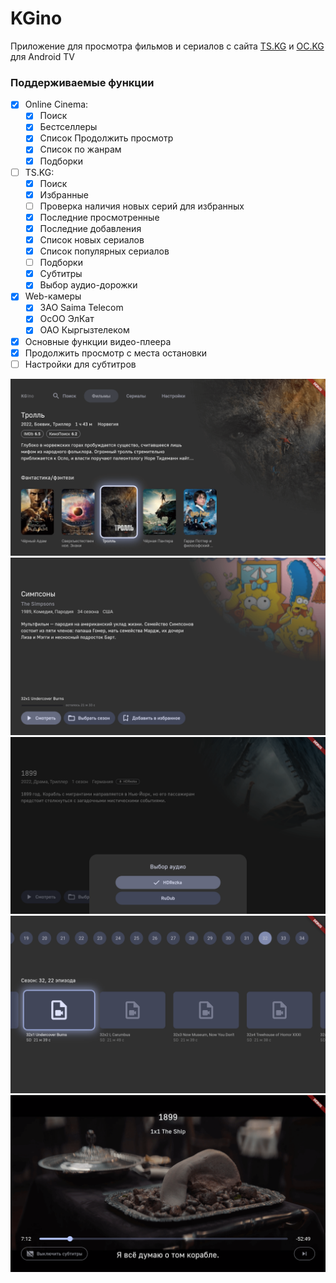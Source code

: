# KGino

Приложение для просмотра фильмов и сериалов с сайта [TS.KG](https://ts.kg) и [OC.KG](https://oc.kg) для Android TV

### Поддерживаемые функции

- [x] Online Cinema:
  - [x] Поиск
  - [x] Бестселлеры
  - [x] Список Продолжить просмотр
  - [x] Список по жанрам
  - [x] Подборки
- [ ] TS.KG:
  - [x] Поиск
  - [x] Избранные
  - [ ] Проверка наличия новых серий для избранных
  - [x] Последние просмотренные
  - [x] Последние добавления
  - [x] Список новых сериалов
  - [x] Список популярных сериалов
  - [ ] Подборки
  - [x] Субтитры
  - [x] Выбор аудио-дорожки
- [x] Web-камеры
  - [x] ЗАО Saima Telecom
  - [x] ОсОО ЭлКат
  - [x] ОАО Кыргызтелеком
- [x] Основные функции видео-плеера
- [x] Продолжить просмотр с места остановки
- [ ] Настройки для субтитров

![screenshot 1](/screenshots/1.png?raw=true)
![screenshot 2](/screenshots/2.png?raw=true)
![screenshot 3](/screenshots/3.png?raw=true)
![screenshot 4](/screenshots/4.png?raw=true)
![screenshot 5](/screenshots/5.png?raw=true)